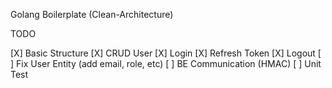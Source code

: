 Golang Boilerplate (Clean-Architecture)

TODO

[X] Basic Structure
[X] CRUD User
[X] Login
[X] Refresh Token
[X] Logout
[ ] Fix User Entity (add email, role, etc)
[ ] BE Communication (HMAC)
[ ] Unit Test